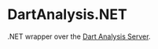 # DartAnalysis.NET
.NET wrapper over the [Dart Analysis Server](https://github.com/dart-lang/sdk/tree/master/pkg/analysis_server).
